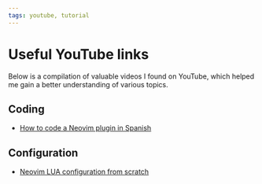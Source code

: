 ```yaml
---
tags: youtube, tutorial
---
```


# Useful YouTube links

Below is a compilation of valuable videos I found on YouTube, which helped me
gain a better understanding of various topics.

## Coding

-  [How to code a Neovim plugin in Spanish](https://www.youtube.com/watch?v=hds9T_58G-0)

## Configuration

- [Neovim LUA configuration from scratch](https://www.youtube.com/watch?v=w7i4amO_zaE)

